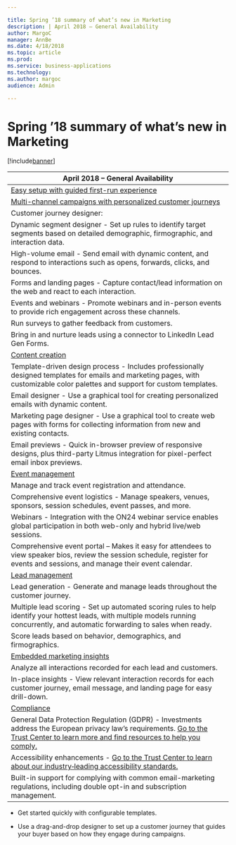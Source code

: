 ```yaml
---

title: Spring ’18 summary of what’s new in Marketing
description: | April 2018 – General Availability                                                                                                                                                                                                                             | |---------------------------------------------------------------------------------------------------------------------------------------------------------------------------------------------------------------------------------------------------------------| | [Easy setup with guided first-run experience](easy-setup-guided-first-run-experience.
author: MargoC
manager: AnnBe
ms.date: 4/18/2018
ms.topic: article
ms.prod: 
ms.service: business-applications
ms.technology: 
ms.author: margoc
audience: Admin

---
```

#  Spring ’18 summary of what’s new in Marketing




[!include[banner](../../includes/banner.md)]

| April 2018 – General Availability                                                                                                                                                                                                                             |
|---------------------------------------------------------------------------------------------------------------------------------------------------------------------------------------------------------------------------------------------------------------|
| [Easy setup with guided first-run experience](easy-setup-guided-first-run-experience.md)                                                                                                                                                                                |
| [Multi-channel campaigns with personalized customer journeys](easy-setup-guided-first-run-experience.md)                                                                                                                                                          |
| Customer journey designer:                                                                                                                                                                                                                                    |
| Dynamic segment designer - Set up rules to identify target segments based on detailed demographic, firmographic, and interaction data.                                                                                                                        |
| High-volume email - Send email with dynamic content, and respond to interactions such as opens, forwards, clicks, and bounces.                                                                                                                                |
| Forms and landing pages - Capture contact/lead information on the web and react to each interaction.                                                                                                                                                          |
| Events and webinars - Promote webinars and in-person events to provide rich engagement across these channels.                                                                                                                                                 |
| Run surveys to gather feedback from customers.                                                                                                                                                                                                                |
| Bring in and nurture leads using a connector to LinkedIn Lead Gen Forms.                                                                                                                                                                                      |
| [Content creation](content-creation.md)                                                                                                                                                                                                                        |
| Template-driven design process - Includes professionally designed templates for emails and marketing pages, with customizable color palettes and support for custom templates.                                                                                |
| Email designer - Use a graphical tool for creating personalized emails with dynamic content.                                                                                                                                                                  |
| Marketing page designer - Use a graphical tool to create web pages with forms for collecting information from new and existing contacts.                                                                                                                      |
| Email previews - Quick in-browser preview of responsive designs, plus third-party Litmus integration for pixel-perfect email inbox previews.                                                                                                                  |
| [Event management](event-management.md)                                                                                                                                                                                                                        |
| Manage and track event registration and attendance.                                                                                                                                                                                                           |
| Comprehensive event logistics - Manage speakers, venues, sponsors, session schedules, event passes, and more.                                                                                                                                                 |
| Webinars - Integration with the ON24 webinar service enables global participation in both web-only and hybrid live/web sessions.                                                                                                                              |
| Comprehensive event portal – Makes it easy for attendees to view speaker bios, review the session schedule, register for events and sessions, and manage their event calendar.                                                                                |
| [Lead management](lead-management.md)                                                                                                                                                                                                                          |
| Lead generation - Generate and manage leads throughout the customer journey.                                                                                                                                                                                  |
| Multiple lead scoring - Set up automated scoring rules to help identify your hottest leads, with multiple models running concurrently, and automatic forwarding to sales when ready.                                                                          |
| Score leads based on behavior, demographics, and firmographics.                                                                                                                                                                                               |
| [Embedded marketing insights](embedded-marketing-insights.md)                                                                                                                                                                                                  |
| Analyze all interactions recorded for each lead and customers.                                                                                                                                                                                                |
| In-place insights - View relevant interaction records for each customer journey, email message, and landing page for easy drill-down.                                                                                                                         |
| [Compliance ](embedded-marketing-insights.md)                                                                                                                                                                                                                      |
| General Data Protection Regulation (GDPR) - Investments address the European privacy law’s requirements. [Go to the Trust Center to learn more and find resources to help you comply.](https://www.microsoft.com/en-us/TrustCenter/Privacy/gdpr/default.aspx) |
| Accessibility enhancements - [Go to the Trust Center to learn about our industry‑leading accessibility standards.](https://www.microsoft.com/en-us/trustcenter/compliance/accessibility)                                                                      |
| Built-in support for complying with common email-marketing regulations, including double opt-in and subscription management.                                                                                                                                  |

-   Get started quickly with configurable templates.

-   Use a drag-and-drop designer to set up a customer journey that guides your
    buyer based on how they engage during campaigns.
